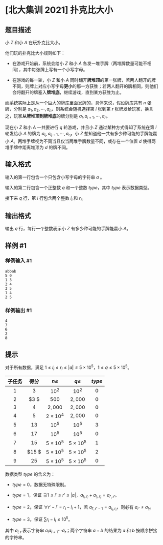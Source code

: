 # [北大集训 2021] 扑克比大小

## 题目描述

小 $Z$ 和小 $A$ 在玩扑克比大小。

他们玩的扑克比大小规则如下：

- 在游戏开始前，系统会给小 $Z$ 和小 $A$ 各发一堆手牌（两堆牌数量可能不相同），其中每张牌上写有一个小写字母。

- 在游戏的每一轮，小 $Z$ 和小 $A$ 同时翻开**牌堆顶**的第一张牌，若两人翻开的牌不同，则牌上对应小写字母**更小**的那一方获胜；若两人翻开的牌相同，则他们会将翻开的牌塞入**牌堆底**，继续游戏，直到某方获胜为止。

而系统实际上是从一个巨大的牌库里面发牌的，具体来说，假设牌库共有 $n$ 张牌，分别是 $a_1,a_2,\cdots,a_n$，则系统会随机选择第 $l$ 张到第 $r$ 张牌发给玩家，换言之，玩家**从牌堆顶到牌堆底**的牌分别是 $a_l,a_{l+1},\cdots,a_r$。

现在小 $Z$ 和小 $A$ 一共要进行 $q$ 轮游戏，并且小 $Z$ 通过某种方式得知了系统在第 $i$ 轮发给小 $A$ 的牌为 $a_{l_i},a_{l_i+1},\cdots,a_{r_i}$，小 $Z$ 想知道他一共有多少种可能的手牌能赢小 $A$。两堆手牌视为不同当且仅当两堆手牌数量不同，或存在一个位置 $d$ 使得两堆手牌中距离堆顶为 $d$ 的牌不同。


## 输入格式

输入的第一行包含一个只包含小写字母的字符串 $a$ 。

输入的第二行包含一个正整数 $q$ 和一个整数 $type$，其中 $type$ 表示数据类型。

接下来 $q$ 行，第 $i$ 行包含两个整数 $l_i$ 和 $r_i$。


## 输出格式

输出 $q$ 行，每行一个整数表示小 $Z$ 有多少种可能的手牌能赢小 $A$。


## 样例 #1

### 样例输入 #1
```
abbab
5 0
1 3
2 4
3 5
1 4
2 5
```

### 样例输出 #1

```
4
7
6
2
8
```

## 提示

对于所有数据，满足 $1\le l_i\le r_i\le |a| \le 5\times 10^5$，$1\le q \le 5\times 10^5$。

| 子任务 | 得分  |     $n\le$     |     $q\le$     | $type$ |
| :----: | :---: | :------------: | :------------: | :----: |
|  $1$   |  $3$  |     $10^2$     |     $10^2$     |  $0$   |
|  $2$   |  $3 $  |     $500$      |    $2,000$     |  $0$   |
|  $3$   |  $4$  |    $2,000$     |    $2,000$     |  $0$   |
|  $4$   |  $5$  | $2\times 10^4$ |    $2,000$     |  $0$   |
|  $5$   | $13$  |     $10^5$     |     $10^5$     |  $3$   |
|  $6$   | $17$  |     $10^5$     |     $10^5$     |  $0$   |
|  $7$   | $15$  | $5\times 10^5$ | $5\times 10^5$ |  $1$   |
|  $8$   | $15 $ | $5\times 10^5$ | $5\times 10^5$ |  $2$   |
|  $9$   | $25$  | $5\times 10^5$ | $5\times 10^5$ |  $0$   |




数据类型 $type$ 的含义为：

- $type=0$，数据无特殊限制。

- $type=1$，保证 $\exists 1\le l'\le r'\le |a|$，$a_{l_i,r_i}+a_{l_i,r_i}=a_{l',r'}$。

- $type=2$，保证 $\forall r'-l'=r_i-l_i+1$，若 $a_{l',r'-1}=a_{l_i,r_i}$，则必有 $a_{r'}\neq a_{l_i}$。

- $type=3$，保证 $\sum r_i-l_i \le 10^5$。

其中 $a_{l,r}$ 表示字符串 $a_la_{l+1}\cdots a_r$；两个字符串 $a+b$ 的结果为 $a$ 和 $b$ 按顺序拼接的字符串。

